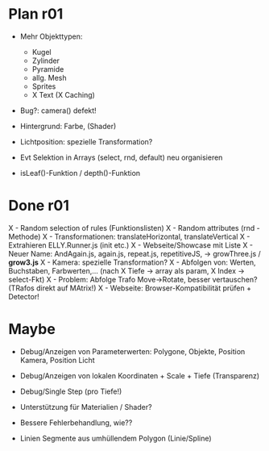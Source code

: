 Plan r01
========

- Mehr Objekttypen: 
  - Kugel
  - Zylinder
  - Pyramide
  - allg. Mesh
  - Sprites
  - X Text (X Caching)

- Bug?: camera() defekt!

- Hintergrund: Farbe, (Shader)
- Lichtposition: spezielle Transformation?

- Evt Selektion in Arrays (select, rnd, default) neu organisieren
- isLeaf()-Funktion / depth()-Funktion


Done r01
========
X - Random selection of rules (Funktionslisten)
X - Random attributes (rnd - Methode)
X - Transformationen: translateHorizontal, translateVertical
X - Extrahieren ELLY.Runner.js (init etc.)
X - Webseite/Showcase mit Liste
X - Neuer Name: AndAgain.js, again.js, repeat.js, repetitiveJS, -> growThree.js / ****grow3.js****
X - Kamera: spezielle Transformation?
X - Abfolgen von: Werten, Buchstaben, Farbwerten,... (nach  X Tiefe -> array als param, X Index -> select-Fkt)
X - Problem: Abfolge Trafo Move->Rotate, besser vertauschen? (TRafos direkt auf MAtrix!)
X - Webseite: Browser-Kompatibilität prüfen + Detector!


Maybe
=====
- Debug/Anzeigen von Parameterwerten: Polygone, Objekte, Position Kamera, Position Licht
- Debug/Anzeigen von lokalen Koordinaten + Scale + Tiefe (Transparenz)
- Debug/Single Step (pro Tiefe!)

- Unterstützung für Materialien / Shader?
- Bessere Fehlerbehandlung, wie??
- Linien Segmente aus umhüllendem Polygon (Linie/Spline)